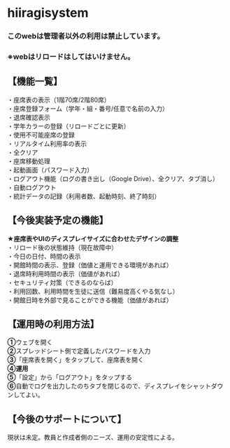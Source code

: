 # hiiragisystem

### このwebは管理者以外の利用は禁止しています。
### ※webはリロードはしてはいけません。

## 【機能一覧】
・座席表の表示（1階70席/2階80席）\
・座席登録フォーム（学年・組・番号/任意で名前の入力）\
・退席確認表示\
・学年カラーの登録（リロードごとに更新）\
・使用不可能座席の登録\
・リアルタイム利用率の表示\
・全クリア\
・座席移動処理\
・起動画面（パスワード入力）\
・ログアウト機能（ログの書き出し（Google Drive）、全クリア、タブ消し）\
・自動ログアウト\
・統計データの記録（利用者数、起動時刻、終了時刻）

## 【今後実装予定の機能】
**★座席表やUIのディスプレイサイズに合わせたデザインの調整**\
・リロード後の状態維持（現在故障中）\
・今日の日付、時間の表示\
・開館時間の表示、登録（価値と運用できる環境があれば）\
・退席時利用時間の表示（価値があれば）\
・セキュリティ対策（できるのならば）\
・利用回数、利用時間を生徒に送信（難易度高くやる気なし）\
・開館日時を外部で見ることができる機能（価値があれば）

## 【運用時の利用方法】
**➀**ウェブを開く\
**➁**スプレッドシート側で定義したパスワードを入力\
**➂**「座席表を開く」をタップして、座席表を開く\
**➃運用**\
**➄**「設定」から「ログアウト」をタップする\
**➅**自動でログを出力したのちタブを閉じるので、ディスプレイをシャットダウンしてよい。

## 【今後のサポートについて】
現状は未定。教員と作成者側のニーズ、運用の安定性による。
